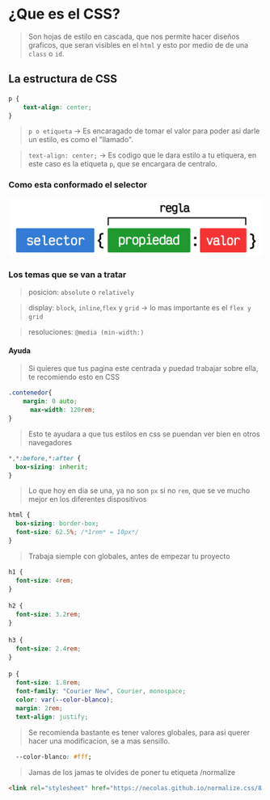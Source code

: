 # ¿Que es el CSS?

> Son hojas de estilo en cascada, que nos permite hacer diseños graficos, que seran visibles en el `html` y esto por medio de de una `class`  o `id`. 

## La estructura de CSS

```CSS
p {
    text-align: center;
}
```
> `p o etiqueta` -> Es encaragado de tomar el valor para poder asi darle un estilo, es como el "llamado".

> `text-align: center;` -> Es codigo que le dara estilo a tu etiquera, en este caso es la etiqueta `p`, que se encargara de centralo.

### Como esta conformado el selector

![alt text](css.png)


### Los temas que se van a tratar

> posicion: `absolute` o `relatively`

> display: `block`, `inline`,`flex` y `grid` -> lo mas importante es el `flex y grid`

>resoluciones: `@media (min-width:)`


#### Ayuda 

> Si quieres  que tus pagina este centrada y puedad trabajar sobre ella, te recomiendo esto en CSS

```CSS
.contenedor{
    margin: 0 auto;
      max-width: 120rem;
}
```

> Esto te ayudara a que tus estilos en css se puendan ver bien en otros navegadores

```CSS
*,*:before,*:after {
  box-sizing: inherit;
}
```

> Lo que hoy en dia se una, ya no son `px` si no `rem`, que se ve mucho mejor en los diferentes dispositivos

```CSS
html {
  box-sizing: border-box;
  font-size: 62.5%; /*1rem* = 10px*/
}
```

> Trabaja siemple con globales, antes de empezar tu proyecto 

```CSS
h1 {
  font-size: 4rem;
}

h2 {
  font-size: 3.2rem;
}

h3 {
  font-size: 2.4rem;
}

p {
  font-size: 1.8rem;
  font-family: "Courier New", Courier, monospace;
  color: var(--color-blanco);
  margin: 2rem;
  text-align: justify;
```

> Se recomienda bastante es tener valores globales, para asi querer hacer una modificacion, se a mas sensillo.

```CSS
  --color-blanco: #fff;
```

> Jamas de los jamas te olvides de poner tu etiqueta /normalize

```HTML
<link rel="stylesheet" href="https://necolas.github.io/normalize.css/8.0.0/normalize.css">
```